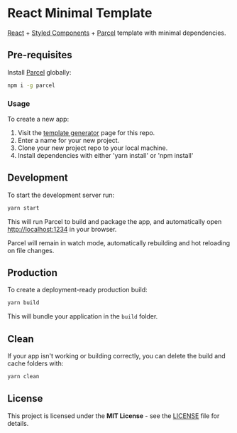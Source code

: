 # React Minimal Template

[React](https://github.com/facebook/react) + [Styled Components](https://www.styled-components.com/) + [Parcel](https://github.com/parcel-bundler/parcel) template with minimal dependencies.

## Pre-requisites

Install [Parcel](https://parceljs.org/) globally:

```bash
npm i -g parcel
```

### Usage

To create a new app:

1. Visit the [template generator](https://github.com/flynnwebdev/react-template/generate) page for this repo.
2. Enter a name for your new project.
3. Clone your new project repo to your local machine.
4. Install dependencies with either 'yarn install' or 'npm install'

## Development

To start the development server run:

```bash
yarn start
```

This will run Parcel to build and package the app, and automatically open [http://localhost:1234](http://localhost:1234) in your browser.

Parcel will remain in watch mode, automatically rebuilding and hot reloading on file changes.

## Production

To create a deployment-ready production build:

```bash
yarn build
```

This will bundle your application in the `build` folder.

## Clean

If your app isn't working or building correctly, you can delete the build and cache folders with:

```bash
yarn clean
```

## License

This project is licensed under the **MIT License** - see the [LICENSE](https://github.com/miljan-fsd/parcel-react-app/blob/master/LICENSE) file for details.